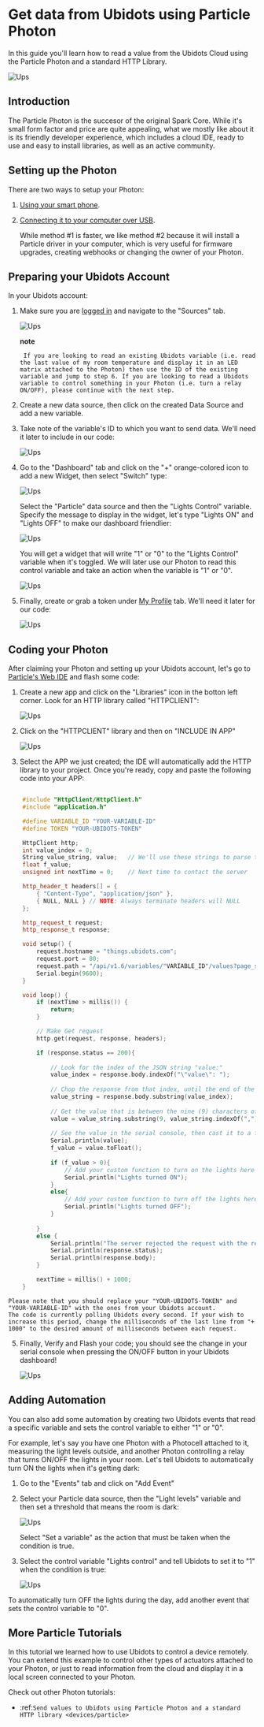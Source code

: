 # Get data from Ubidots using Particle Photon


In this guide you'll learn how to read a value from the Ubidots Cloud using the Particle Photon and a standard HTTP Library.

![Ups](/images/devices/particle_photo.png)
    
## Introduction

The Particle Photon is the succesor of the original Spark Core. While it's small form factor and price are quite appealing, what we mostly like about it is its friendly developer experience, which includes a cloud IDE, ready to use and easy to install libraries, as well as an active community. 


## Setting up the Photon

There are two ways to setup your Photon:

1. [Using your smart phone](https://docs.particle.io/guide/getting-started/start/core/).
2. [Connecting it to your computer over USB](https://docs.particle.io/guide/getting-started/connect/core/).

	While method #1 is faster, we like method #2 because it will install a Particle driver in your computer, which is very useful for firmware upgrades, creating webhooks or changing the owner of your Photon.


## Preparing your Ubidots Account

In your Ubidots account:

1. Make sure you are [logged in](http://app.ubidots.com/accounts/signin/) and navigate to the "Sources" tab.

	![Ups](../images/devices/sources.png)
    
	**note**

		If you are looking to read an existing Ubidots variable (i.e. read the last value of my room temperature and display it in an LED matrix attached to the Photon) then use the ID of the existing variable and jump to step 6. If you are looking to read a Ubidots variable to control something in your Photon (i.e. turn a relay ON/OFF), please continue with the next step.


2. Create a new data source, then click on the created Data Source and add a new variable.

3. Take note of the variable's ID to which you want to send data. We'll need it later to include in our code:

	![Ups](../images/devices/particle_get_var.png)
    
4. Go to the "Dashboard" tab and click on the "+" orange-colored icon to add a new Widget, then select "Switch" type:

	![Ups](../images/devices/particle1.png)
    
	Select the "Particle" data source and then the "Lights Control" variable. Specify the message to display in the widget, let's type "Lights ON" and "Lights OFF" to make our dashboard friendlier:

	![Ups](../images/devices/particle2.png)
    
	You will get a widget that will write "1" or "0" to the "Lights Control" variable when it's toggled. We will later use our Photon to read this control variable and take an action when the variable is "1" or "0".

	![Ups](../images/devices/particle3.png)
    
5. Finally, create or grab a token under [My Profile](https://app.ubidots.com/userdata/api/) tab. We'll need it later for our code:

	![Ups](../images/devices/particle_token.png)
    

## Coding your Photon

After claiming your Photon and setting up your Ubidots account, let's go to [Particle's Web IDE](https://build.particle.io/build) and flash some code:

1. Create a new app and click on the "Libraries" icon in the botton left corner. Look for an HTTP library called "HTTPCLIENT":

	![Ups](../images/devices/spark_step2.jpg)
    
2. Click on the "HTTPCLIENT" library and then on "INCLUDE IN APP"

	![Ups](../images/devices/spark_step3.jpg)
    
3. Select the APP we just created; the IDE will automatically add the HTTP library to your project. Once you're ready, copy and paste the following code into your APP:
```c++

	#include "HttpClient/HttpClient.h"
	#include "application.h"

	#define VARIABLE_ID "YOUR-VARIABLE-ID"
	#define TOKEN "YOUR-UBIDOTS-TOKEN"

	HttpClient http;
	int value_index = 0;
	String value_string, value;   // We'll use these strings to parse the response from Ubidots
	float f_value;
	unsigned int nextTime = 0;    // Next time to contact the server

	http_header_t headers[] = {
	    { "Content-Type", "application/json" },
	    { NULL, NULL } // NOTE: Always terminate headers will NULL
	};

	http_request_t request;
	http_response_t response;

	void setup() {
	    request.hostname = "things.ubidots.com";
	    request.port = 80;
	    request.path = "/api/v1.6/variables/"VARIABLE_ID"/values?page_size=1&token="TOKEN;  // Note "page_size=1" asks Ubidots only for the last value
	    Serial.begin(9600);
	}

	void loop() {
	    if (nextTime > millis()) {
	        return;
	    }

	    // Make Get request
	    http.get(request, response, headers);

	    if (response.status == 200){
	    
	        // Look for the index of the JSON string "value:"
	        value_index = response.body.indexOf("\"value\": ");
	    
	        // Chop the response from that index, until the end of the response string
	        value_string = response.body.substring(value_index);
	    
	        // Get the value that is between the nine (9) characters of "\"-v-a-l-u-e-\"-: " and the next comma
	        value = value_string.substring(9, value_string.indexOf(","));
	    
	        // See the value in the serial console, then cast it to a float (most sensor readings have decimals!)
	        Serial.println(value);
	        f_value = value.toFloat();
	        
	        if (f_value > 0){
	            // Add your custom function to turn on the lights here
	            Serial.println("Lights turned ON");
	        }
	        else{
	            // Add your custom function to turn off the lights here
	            Serial.println("Lights turned OFF");
	        }
	    
	    }
	    else {
	        Serial.println("The server rejected the request with the response:");
	        Serial.println(response.status);
	        Serial.println(response.body);
	    }

	    nextTime = millis() + 1000;
	}
```
	Please note that you should replace your "YOUR-UBIDOTS-TOKEN" and "YOUR-VARIABLE-ID" with the ones from your Ubidots account.
	The code is currently polling Ubidots every second. If your wish to increase this period, change the milliseconds of the last line from "+ 1000" to the desired amount of milliseconds between each request.

5. Finally, Verify and Flash your code; you should see the change in your serial console when pressing the ON/OFF button in your Ubidots dashboard!

	![Ups](../images/devices/particle4.png)
    
## Adding Automation

You can also add some automation by creating two Ubidots events that read a specific variable and sets the control variable to either "1" or "0".

For example, let's say you have one Photon with a Photocell attached to it, measuring the light levels outside, and another Photon controlling a relay that turns ON/OFF the lights in your room. Let's tell Ubidots to automatically turn ON the lights when it's getting dark:

1. Go to the "Events" tab and click on "Add Event"
2. Select your Particle data source, then the "Light levels" variable and then set a threshold that means the room is dark:

	![Ups](../images/devices/particle5.png)
    
	Select "Set a variable" as the action that must be taken when the condition is true.

3. Select the control variable "Lights control" and tell Ubidots to set it to "1" when the condition is true:

	![Ups](../images/devices/particle6.png)
    
To automatically turn OFF the lights during the day, add another event that sets the control variable to "0".


## More Particle Tutorials

In this tutorial we learned how to use Ubidots to control a device remotely. You can extend this example to control other types of actuators attached to your Photon, or just to read information from the cloud and display it in a local screen connected to your Photon.

Check out other Photon tutorials:

* :ref:`Send values to Ubidots using Particle Photon and a standard HTTP library <devices/particle>`
